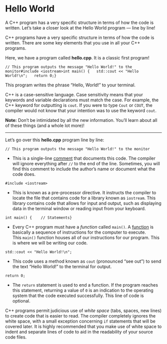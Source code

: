 # Hello World

A C++ program has a very specific structure in terms of how the code is written. Let’s take a closer look at the Hello World program — line by line!

C++ programs have a very specific structure in terms of how the code is written. There are some key elements that you use in all your C++ programs.

Here, we have a program called **hello.cpp**. It is a classic first program!

```
// This program outputs the message "Hello World!" to the monitor#include <iostream>int main() {   std::cout << "Hello World!\n";   return 0;}
```

This program writes the phrase “Hello, World!” to your terminal.

C++ is a case-sensitive language. Case sensitivity means that your keywords and variable declarations must match the case. For example, the C++ keyword for outputting is `cout`. If you were to type `Cout` or `COUT`, the compiler would not know that your intention was to use the keyword `cout`.

**Note:** Don’t be intimidated by all the new information. You’ll learn about all of these things (and a whole lot more)!

---

Let’s go over this **hello.cpp** program line by line:

```
// This program outputs the message "Hello World!" to the monitor
```

- This is a single-line [comment](https://www.codecademy.com/resources/docs/cpp/comments?page_ref=catalog) that documents this code. The compiler will ignore everything after `//` to the end of the line. Sometimes, you will find this comment to include the author’s name or document what the code does.

```
#include <iostream>
```

- This is known as a pre-processor directive. It instructs the compiler to locate the file that contains code for a library known as `iostream`. This library contains code that allows for input and output, such as displaying data in the terminal window or reading input from your keyboard.

```
int main() {    // Statements}
```

- Every C++ program must have a _function_ called `main()`. A [function](https://www.codecademy.com/resources/docs/cpp/functions?page_ref=catalog) is basically a sequence of instructions for the computer to execute. This `main()` function houses all of our instructions for our program. This is where we will be writing our code.

```
std::cout << "Hello World!\n";
```

- This code uses a method known as `cout` (pronounced “see out”) to send the text “Hello World!” to the terminal for output.

```
return 0;
```

- The `return` statement is used to end a function. If the program reaches this statement, returning a value of `0` is an indication to the operating system that the code executed successfully. This line of code is optional.

C++ programs permit judicious use of _white space_ (tabs, spaces, new lines) to create code that is easier to read. The compiler completely ignores the white space, with a small exception concerning `if` statements that will be covered later. It is highly recommended that you make use of white space to indent and separate lines of code to aid in the readability of your source code files.